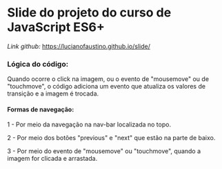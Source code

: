 # Slide do projeto do curso de JavaScript ES6+

_Link github:_ <https://lucianofaustino.github.io/slide/>


### Lógica do código:

Quando ocorre o click na imagem, ou o evento de "mousemove" ou de "touchmove", o código adiciona um evento que atualiza os valores de transição e a imagem é trocada.
#### Formas de navegação:
1 - Por meio da navegação na nav-bar localizada no topo.

2 - Por meio dos botões "previous" e "next" que estão na parte de baixo.

3 - Por meio do evento de "mousemove" ou "touchmove", quando a imagem for clicada e arrastada. 





